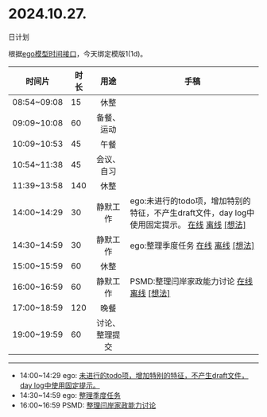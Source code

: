 # 2024.10.27.
日计划

根据[ego模型时间接口](https://gitee.com/hyg/blog/blob/master/timeflow.md)，今天绑定模版1(1d)。

| 时间片 | 时长 | 用途 | 手稿 |
| --- | --- | :---: | --- |
| 08:54~09:08 | 15 | 休整 |  |
| 09:09~10:08 | 60 | 备餐、运动 |  |
| 10:09~10:53 | 45 | 午餐 |  |
| 10:54~11:38 | 45 | 会议、自习 |  |
| 11:39~13:58 | 140 | 休整 |  |
| 14:00~14:29 | 30 | 静默工作 | ego:未进行的todo项，增加特别的特征，不产生draft文件，day log中使用固定提示。 [在线](http://simp.ly/p/8t3vlk) [离线](../../draft/2024/10/20241027140000.md) <a href="mailto:huangyg@mars22.com?subject=关于2024.10.27.[ego:未进行的todo项，增加特别的特征，不产生draft文件，day log中使用固定提示。]任务&body=日期: 20241027%0D%0A序号: 5%0D%0A手稿:../../draft/2024/10/20241027140000.md%0D%0A---请勿修改邮件主题及以上内容 从下一行开始写您的想法---%0D%0A">[想法]</a> |
| 14:30~14:59 | 30 | 静默工作 | ego:整理季度任务 [在线](http://simp.ly/p/5k9gJy) [离线](../../draft/2024/10/20241027143000.md) <a href="mailto:huangyg@mars22.com?subject=关于2024.10.27.[ego:整理季度任务]任务&body=日期: 20241027%0D%0A序号: 6%0D%0A手稿:../../draft/2024/10/20241027143000.md%0D%0A---请勿修改邮件主题及以上内容 从下一行开始写您的想法---%0D%0A">[想法]</a> |
| 15:00~15:59 | 60 | 休整 |  |
| 16:00~16:59 | 60 | 静默工作 | PSMD:整理闫岸家政能力讨论 [在线](http://simp.ly/p/4QDThK) [离线](../../draft/2024/10/20241027160000.md) <a href="mailto:huangyg@mars22.com?subject=关于2024.10.27.[PSMD:整理闫岸家政能力讨论]任务&body=日期: 20241027%0D%0A序号: 8%0D%0A手稿:../../draft/2024/10/20241027160000.md%0D%0A---请勿修改邮件主题及以上内容 从下一行开始写您的想法---%0D%0A">[想法]</a> |
| 17:00~18:59 | 120 | 晚餐 |  |
| 19:00~19:59 | 60 | 讨论、整理提交 |  |

---

- 14:00~14:29	ego: [未进行的todo项，增加特别的特征，不产生draft文件，day log中使用固定提示。](../../draft/2024/10/20241027.01.md)
- 14:30~14:59	ego: [整理季度任务](../../draft/2024/10/20241027.02.md)
- 16:00~16:59	PSMD: [整理闫岸家政能力讨论](../../draft/2024/10/20241027.03.md)
